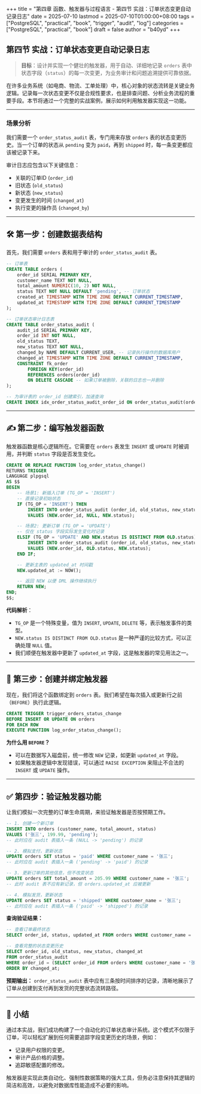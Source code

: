 +++
title = "第四章 函数、触发器与过程语言 - 第四节 实战：订单状态变更自动记录日志"
date = 2025-07-10
lastmod = 2025-07-10T01:00:00+08:00
tags = ["PostgreSQL", "practical", "book", "trigger", "audit", "log"]
categories = ["PostgreSQL", "practical", "book"]
draft = false
author = "b40yd"
+++

## 第四节 实战：订单状态变更自动记录日志

> **目标**：设计并实现一个健壮的触发器，用于自动、详细地记录 `orders` 表中状态字段（`status`）的每一次变更，为业务审计和问题追溯提供可靠依据。

在许多业务系统（如电商、物流、工单处理）中，核心对象的状态流转是关键业务逻辑。记录每一次状态变更不仅是合规性要求，也是排查问题、分析业务流程的重要手段。本节将通过一个完整的实战案例，展示如何利用触发器实现这一功能。

---

### 场景分析

我们需要一个 `order_status_audit` 表，专门用来存放 `orders` 表的状态变更历史。当一个订单的状态从 `pending` 变为 `paid`，再到 `shipped` 时，每一条变更都应该被记录下来。

审计日志应包含以下关键信息：
- 关联的订单ID (`order_id`)
- 旧状态 (`old_status`)
- 新状态 (`new_status`)
- 变更发生的时间 (`changed_at`)
- 执行变更的操作员 (`changed_by`)

---

## 🛠️ 第一步：创建数据表结构

首先，我们需要 `orders` 表和用于审计的 `order_status_audit` 表。

```sql
-- 订单表
CREATE TABLE orders (
    order_id SERIAL PRIMARY KEY,
    customer_name TEXT NOT NULL,
    total_amount NUMERIC(10, 2) NOT NULL,
    status TEXT NOT NULL DEFAULT 'pending', -- 订单状态
    created_at TIMESTAMP WITH TIME ZONE DEFAULT CURRENT_TIMESTAMP,
    updated_at TIMESTAMP WITH TIME ZONE DEFAULT CURRENT_TIMESTAMP
);

-- 订单状态审计日志表
CREATE TABLE order_status_audit (
    audit_id SERIAL PRIMARY KEY,
    order_id INT NOT NULL,
    old_status TEXT,
    new_status TEXT NOT NULL,
    changed_by NAME DEFAULT CURRENT_USER, -- 记录执行操作的数据库用户
    changed_at TIMESTAMP WITH TIME ZONE DEFAULT CURRENT_TIMESTAMP,
    CONSTRAINT fk_order
        FOREIGN KEY(order_id) 
        REFERENCES orders(order_id)
        ON DELETE CASCADE -- 如果订单被删除，关联的日志也一并删除
);

-- 为审计表的 order_id 创建索引，加速查询
CREATE INDEX idx_order_status_audit_order_id ON order_status_audit(order_id);
```

---

## ✍️ 第二步：编写触发器函数

触发器函数是核心逻辑所在。它需要在 `orders` 表发生 `INSERT` 或 `UPDATE` 时被调用，并判断 `status` 字段是否发生变化。

```sql
CREATE OR REPLACE FUNCTION log_order_status_change()
RETURNS TRIGGER
LANGUAGE plpgsql
AS $$
BEGIN
    -- 场景1: 新插入订单 (TG_OP = 'INSERT')
    -- 直接记录初始状态
    IF (TG_OP = 'INSERT') THEN
        INSERT INTO order_status_audit (order_id, old_status, new_status)
        VALUES (NEW.order_id, NULL, NEW.status);

    -- 场景2: 更新订单 (TG_OP = 'UPDATE')
    -- 仅在 status 字段实际发生变化时记录
    ELSIF (TG_OP = 'UPDATE' AND NEW.status IS DISTINCT FROM OLD.status) THEN
        INSERT INTO order_status_audit (order_id, old_status, new_status)
        VALUES (NEW.order_id, OLD.status, NEW.status);
    END IF;

    -- 更新主表的 updated_at 时间戳
    NEW.updated_at := NOW();

    -- 返回 NEW 以便 DML 操作继续执行
    RETURN NEW;
END;
$$;
```
**代码解析**：
- `TG_OP` 是一个特殊变量，值为 `INSERT`, `UPDATE`, `DELETE` 等，表示触发事件的类型。
- `NEW.status IS DISTINCT FROM OLD.status` 是一种严谨的比较方式，可以正确处理 `NULL` 值。
- 我们顺便在触发器中更新了 `updated_at` 字段，这是触发器的常见用法之一。

---

## 🔗 第三步：创建并绑定触发器

现在，我们将这个函数绑定到 `orders` 表。我们希望在每次插入或更新行之前（`BEFORE`）执行此逻辑。

```sql
CREATE TRIGGER trigger_orders_status_change
BEFORE INSERT OR UPDATE ON orders
FOR EACH ROW
EXECUTE FUNCTION log_order_status_change();
```
**为什么用 `BEFORE`？**
- 可以在数据写入磁盘前，统一修改 `NEW` 记录，如更新 `updated_at` 字段。
- 如果触发器逻辑中发现错误，可以通过 `RAISE EXCEPTION` 来阻止不合法的 `INSERT` 或 `UPDATE` 操作。

---

## ✅ 第四步：验证触发器功能

让我们模拟一次完整的订单生命周期，来验证触发器是否按预期工作。

```sql
-- 1. 创建一个新订单
INSERT INTO orders (customer_name, total_amount, status)
VALUES ('张三', 199.99, 'pending');
-- 此时应在 audit 表插入一条 (NULL -> 'pending') 的记录

-- 2. 模拟支付，更新状态
UPDATE orders SET status = 'paid' WHERE customer_name = '张三';
-- 此时应在 audit 表插入一条 ('pending' -> 'paid') 的记录

-- 3. 更新订单的其他信息，但不改变状态
UPDATE orders SET total_amount = 205.99 WHERE customer_name = '张三';
-- 此时 audit 表不应有新记录，但 orders.updated_at 应被更新

-- 4. 模拟发货，更新状态
UPDATE orders SET status = 'shipped' WHERE customer_name = '张三';
-- 此时应在 audit 表插入一条 ('paid' -> 'shipped') 的记录
```

**查询验证结果：**

```sql
-- 查看订单最终状态
SELECT order_id, status, updated_at FROM orders WHERE customer_name = '张三';

-- 查看完整的状态变更历史
SELECT order_id, old_status, new_status, changed_at
FROM order_status_audit
WHERE order_id = (SELECT order_id FROM orders WHERE customer_name = '张三')
ORDER BY changed_at;
```

**预期输出：**
`order_status_audit` 表中应有三条按时间排序的记录，清晰地展示了订单从创建到支付再到发货的完整状态流转路径。

---

## 📌 小结

通过本实战，我们成功构建了一个自动化的订单状态审计系统。这个模式不仅限于订单，可以轻松扩展到任何需要追踪字段变更历史的场景，例如：
- 记录用户权限的变更。
- 审计产品价格的调整。
- 追踪敏感配置的修改。

触发器是实现此类自动化、强制性数据策略的强大工具，但务必注意保持其逻辑的简洁和高效，以避免对数据库性能造成不必要的影响。
